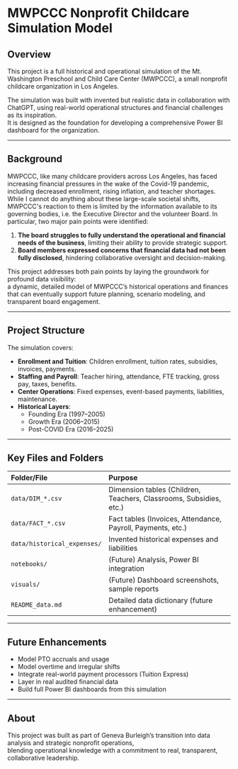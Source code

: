 # MWPCCC Nonprofit Childcare Simulation Model

## Overview
This project is a full historical and operational simulation of the Mt. Washington Preschool and Child Care Center (MWPCCC), a small nonprofit childcare organization in Los Angeles. 

The simulation was built with invented but realistic data in collaboration with ChatGPT, using real-world operational structures and financial challenges as its inspiration.  
It is designed as the foundation for developing a comprehensive Power BI dashboard for the organization.

---

## Background
MWPCCC, like many childcare providers across Los Angeles, has faced increasing financial pressures in the wake of the Covid-19 pandemic, including decreased enrollment, rising inflation, and teacher shortages. While I cannot do anything about these large-scale societal shifts, MWPCCC's reaction to them is limited by the information available to its governing bodies, i.e. the Executive Director and the volunteer Board.
In particular, two major pain points were identified:

1. **The board struggles to fully understand the operational and financial needs of the business**, limiting their ability to provide strategic support.
2. **Board members expressed concerns that financial data had not been fully disclosed**, hindering collaborative oversight and decision-making.

This project addresses both pain points by laying the groundwork for profound data visibility:  
a dynamic, detailed model of MWPCCC’s historical operations and finances that can eventually support future planning, scenario modeling, and transparent board engagement.

---

## Project Structure
The simulation covers:

- **Enrollment and Tuition**: Children enrollment, tuition rates, subsidies, invoices, payments.
- **Staffing and Payroll**: Teacher hiring, attendance, FTE tracking, gross pay, taxes, benefits.
- **Center Operations**: Fixed expenses, event-based payments, liabilities, maintenance.
- **Historical Layers**: 
  - Founding Era (1997–2005)
  - Growth Era (2006–2015)
  - Post-COVID Era (2016–2025)

---

## Key Files and Folders
| Folder/File | Purpose |
|:---|:---|
| `data/DIM_*.csv` | Dimension tables (Children, Teachers, Classrooms, Subsidies, etc.) |
| `data/FACT_*.csv` | Fact tables (Invoices, Attendance, Payroll, Payments, etc.) |
| `data/historical_expenses/` | Invented historical expenses and liabilities |
| `notebooks/` | (Future) Analysis, Power BI integration |
| `visuals/` | (Future) Dashboard screenshots, sample reports |
| `README_data.md` | Detailed data dictionary (future enhancement) |

---

## Future Enhancements
- Model PTO accruals and usage
- Model overtime and irregular shifts
- Integrate real-world payment processors (Tuition Express)
- Layer in real audited financial data
- Build full Power BI dashboards from this simulation

---

## About
This project was built as part of Geneva Burleigh’s transition into data analysis and strategic nonprofit operations,  
blending operational knowledge with a commitment to real, transparent, collaborative leadership.

